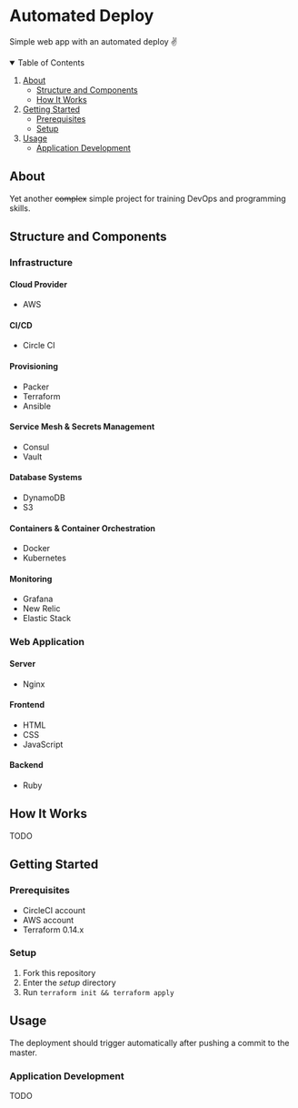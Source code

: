 # Automated Deploy

Simple web app with an automated deploy :v:

<details open="open">
  <summary>Table of Contents</summary>
  <ol>
    <li>
      <a href="#about">About</a>
      <ul>
        <li><a href="#structure-and-components">Structure and Components</a></li>
        <li><a href="#how-it-works">How It Works</a></li>
      </ul>
    </li>
    <li>
      <a href="#getting-started">Getting Started</a>
      <ul>
        <li><a href="#prerequisites">Prerequisites</a></li>
        <li><a href="#setup">Setup</a></li>
      </ul>
    </li>
    <li>
      <a href="#usage">Usage</a>
      <ul>
        <li><a href="#application-development">Application Development</a>
    </li>
  </ol>
</details>

## About

Yet another ~~complex~~ simple project for training DevOps and programming skills.

## Structure and Components

### Infrastructure

#### Cloud Provider

- AWS

#### CI/CD

- Circle CI

#### Provisioning

- Packer
- Terraform
- Ansible

#### Service Mesh & Secrets Management

- Consul
- Vault

#### Database Systems

- DynamoDB
- S3

#### Containers & Container Orchestration

- Docker
- Kubernetes

#### Monitoring

- Grafana
- New Relic
- Elastic Stack

### Web Application

#### Server

- Nginx

#### Frontend

- HTML
- CSS
- JavaScript

#### Backend

- Ruby

## How It Works

TODO

## Getting Started

### Prerequisites

- CircleCI account
- AWS account
- Terraform 0.14.x

### Setup

1. Fork this repository
2. Enter the *setup* directory
3. Run `terraform init && terraform apply`

## Usage

The deployment should trigger automatically after pushing a commit to the master.

### Application Development

TODO